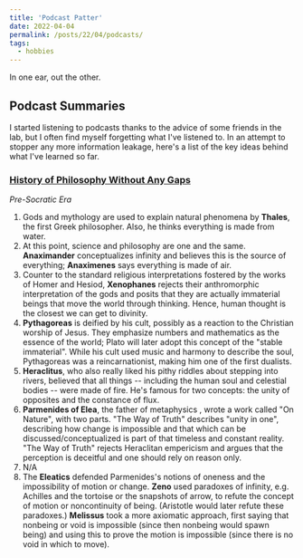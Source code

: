 ```yaml
---
title: 'Podcast Patter'
date: 2022-04-04
permalink: /posts/22/04/podcasts/
tags:
  - hobbies
---
```


In one ear, out the other.

## Podcast Summaries  

I started listening to podcasts thanks to the advice of some friends in the lab, but I often find myself forgetting what I've listened to. In an attempt to stopper any more information leakage, here's a list of the key ideas behind what I've learned so far.

### [History of Philosophy Without Any Gaps](https://historyofphilosophy.net/)
_Pre-Socratic Era_
1. Gods and mythology are used to explain natural phenomena by **Thales**, the first Greek philosopher. Also, he thinks everything is made from water.
2. At this point, science and philosophy are one and the same. **Anaximander** conceptualizes infinity and believes this is the source of everything; **Anaximenes** says everything is made of air.
3. Counter to the standard religious interpretations fostered by the works of Homer and Hesiod, **Xenophanes** rejects their anthromorphic interpretation of the gods and posits that they are actually immaterial beings that move the world through thinking. Hence, human thought is the closest we can get to divinity.
4. **Pythagoreas** is deified by his cult, possibly as a reaction to the Christian worship of Jesus. They emphasize numbers and mathematics as the essence of the world; Plato will later adopt this concept of the "stable immaterial". While his cult used music and harmony to describe the soul, Pythagoreas was a reincarnationist, making him one of the first dualists.
5. **Heraclitus**, who also really liked his pithy riddles about stepping into rivers, believed that all things -- including the human soul and celestial bodies -- were made of fire. He's famous for two concepts: the unity of opposites and the constance of flux.
6. **Parmenides of Elea**, the father of metaphysics , wrote a work called "On Nature", with two parts. "The Way of Truth" describes "unity in one", describing how change is impossible and that which can be discussed/conceptualized is part of that timeless and constant reality. "The Way of Truth" rejects Heraclitan empericism and argues that the perception is deceitful and one should rely on reason only.
7. N/A
8. The **Eleatics** defended Parmenides's notions of oneness and the impossibility of motion or change.  **Zeno** used paradoxes of infinity, e.g. Achilles and the tortoise or the snapshots of arrow, to refute the concept of motion or noncontinuity of being. (Aristotle would later refute these paradoxes.) **Melissus** took a more axiomatic approach, first saying that nonbeing or void is impossible (since then nonbeing would spawn being) and using this to prove the motion is impossible (since there is no void in which to move).

